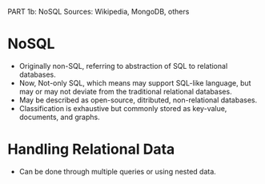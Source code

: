 PART 1b: NoSQL
Sources: Wikipedia, MongoDB, others

# NoSQL
 * Originally non-SQL, referring to abstraction of SQL to relational databases.
 * Now, Not-only SQL, which means may support SQL-like language, but may or may not deviate from the traditional relational databases.
 * May be described as open-source, ditributed, non-relational databases.
 * Classification is exhaustive but commonly stored as key-value, documents, and graphs.

# Handling Relational Data
 * Can be done through multiple queries or using nested data.